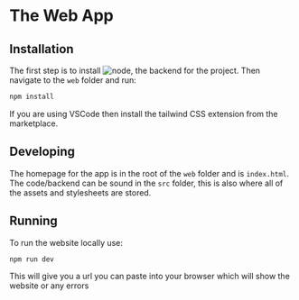 # The Web App

## Installation 

The first step is to install ![node](https://nodejs.org/en/download/), the backend for the project. 
Then navigate to the `web` folder and run:

```sh
npm install
```

If you are using VSCode then install the tailwind CSS extension from the marketplace.

## Developing

The homepage for the app is in the root of the `web` folder and is `index.html`.
The code/backend can be sound in the `src` folder, this is also where all of the assets and stylesheets are stored.

## Running

To run the website locally use:

```sh
npm run dev
```

This will give you a url you can paste into your browser which will show the website or any errors
